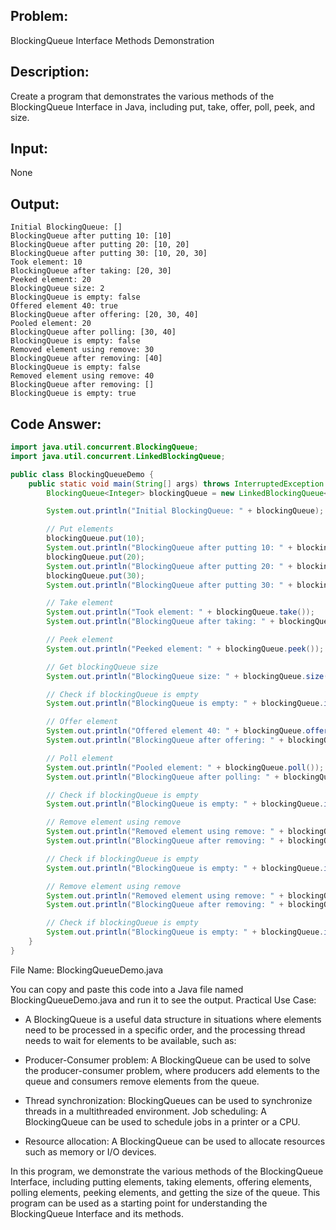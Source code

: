 ## Problem: 
BlockingQueue Interface Methods Demonstration

## Description: 
Create a program that demonstrates the various methods of the BlockingQueue Interface in Java, including put, take, offer, poll, peek, and size.

## Input: 
None

## Output:
```
Initial BlockingQueue: []
BlockingQueue after putting 10: [10]
BlockingQueue after putting 20: [10, 20]
BlockingQueue after putting 30: [10, 20, 30]
Took element: 10
BlockingQueue after taking: [20, 30]
Peeked element: 20
BlockingQueue size: 2
BlockingQueue is empty: false
Offered element 40: true
BlockingQueue after offering: [20, 30, 40]
Pooled element: 20
BlockingQueue after polling: [30, 40]
BlockingQueue is empty: false
Removed element using remove: 30
BlockingQueue after removing: [40]
BlockingQueue is empty: false
Removed element using remove: 40
BlockingQueue after removing: []
BlockingQueue is empty: true
```

## Code Answer:
```Java
import java.util.concurrent.BlockingQueue;
import java.util.concurrent.LinkedBlockingQueue;

public class BlockingQueueDemo {
    public static void main(String[] args) throws InterruptedException {
        BlockingQueue<Integer> blockingQueue = new LinkedBlockingQueue<>();

        System.out.println("Initial BlockingQueue: " + blockingQueue);

        // Put elements
        blockingQueue.put(10);
        System.out.println("BlockingQueue after putting 10: " + blockingQueue);
        blockingQueue.put(20);
        System.out.println("BlockingQueue after putting 20: " + blockingQueue);
        blockingQueue.put(30);
        System.out.println("BlockingQueue after putting 30: " + blockingQueue);

        // Take element
        System.out.println("Took element: " + blockingQueue.take());
        System.out.println("BlockingQueue after taking: " + blockingQueue);

        // Peek element
        System.out.println("Peeked element: " + blockingQueue.peek());

        // Get blockingQueue size
        System.out.println("BlockingQueue size: " + blockingQueue.size());

        // Check if blockingQueue is empty
        System.out.println("BlockingQueue is empty: " + blockingQueue.isEmpty());

        // Offer element
        System.out.println("Offered element 40: " + blockingQueue.offer(40));
        System.out.println("BlockingQueue after offering: " + blockingQueue);

        // Poll element
        System.out.println("Pooled element: " + blockingQueue.poll());
        System.out.println("BlockingQueue after polling: " + blockingQueue);

        // Check if blockingQueue is empty
        System.out.println("BlockingQueue is empty: " + blockingQueue.isEmpty());

        // Remove element using remove
        System.out.println("Removed element using remove: " + blockingQueue.remove());
        System.out.println("BlockingQueue after removing: " + blockingQueue);

        // Check if blockingQueue is empty
        System.out.println("BlockingQueue is empty: " + blockingQueue.isEmpty());

        // Remove element using remove
        System.out.println("Removed element using remove: " + blockingQueue.remove());
        System.out.println("BlockingQueue after removing: " + blockingQueue);

        // Check if blockingQueue is empty
        System.out.println("BlockingQueue is empty: " + blockingQueue.isEmpty());
    }
}
```

File Name: BlockingQueueDemo.java

You can copy and paste this code into a Java file named BlockingQueueDemo.java and run it to see the output.
Practical Use Case:

* A BlockingQueue is a useful data structure in situations where elements need to be processed in a specific order, and the processing thread needs to wait for elements to be available, such as:

* Producer-Consumer problem: A BlockingQueue can be used to solve the producer-consumer problem, where producers add elements to the queue and consumers remove elements from the queue.

* Thread synchronization: BlockingQueues can be used to synchronize threads in a multithreaded environment.
Job scheduling: A BlockingQueue can be used to schedule jobs in a printer or a CPU.

* Resource allocation: A BlockingQueue can be used to allocate resources such as memory or I/O devices.

In this program, we demonstrate the various methods of the BlockingQueue Interface, including putting elements, taking elements, offering elements, polling elements, peeking elements, and getting the size of the queue. This program can be used as a starting point for understanding the BlockingQueue Interface and its methods.